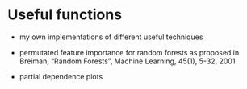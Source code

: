 # Useful functions

* my own implementations of different useful techniques

* permutated feature importance for random forests as proposed in Breiman, “Random Forests”, Machine Learning, 45(1), 5-32, 2001 
* partial dependence plots

